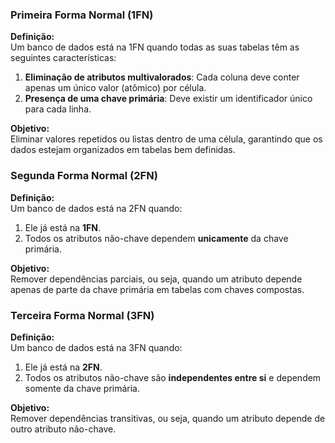 ### **Primeira Forma Normal (1FN)**

**Definição:**  
Um banco de dados está na 1FN quando todas as suas tabelas têm as seguintes características:

1. **Eliminação de atributos multivalorados**: Cada coluna deve conter apenas um único valor (atômico) por célula.
2. **Presença de uma chave primária**: Deve existir um identificador único para cada linha.

**Objetivo:**  
Eliminar valores repetidos ou listas dentro de uma célula, garantindo que os dados estejam organizados em tabelas bem definidas.

### **Segunda Forma Normal (2FN)**

**Definição:**  
Um banco de dados está na 2FN quando:

1. Ele já está na **1FN**.
2. Todos os atributos não-chave dependem **unicamente** da chave primária.

**Objetivo:**  
Remover dependências parciais, ou seja, quando um atributo depende apenas de parte da chave primária em tabelas com chaves compostas.

### **Terceira Forma Normal (3FN)**

**Definição:**  
Um banco de dados está na 3FN quando:

1. Ele já está na **2FN**.
2. Todos os atributos não-chave são **independentes entre si** e dependem somente da chave primária.

**Objetivo:**  
Remover dependências transitivas, ou seja, quando um atributo depende de outro atributo não-chave.
